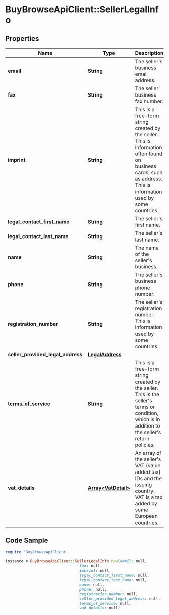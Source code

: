 # BuyBrowseApiClient::SellerLegalInfo

## Properties

Name | Type | Description | Notes
------------ | ------------- | ------------- | -------------
**email** | **String** | The seller&#39;s business email address. | [optional] 
**fax** | **String** | The seller&#39; business fax number. | [optional] 
**imprint** | **String** | This is a free-form string created by the seller. This is information often found on business cards, such as address. This is information used by some countries. | [optional] 
**legal_contact_first_name** | **String** | The seller&#39;s first name. | [optional] 
**legal_contact_last_name** | **String** | The seller&#39;s last name. | [optional] 
**name** | **String** | The name of the seller&#39;s business. | [optional] 
**phone** | **String** | The seller&#39;s business phone number. | [optional] 
**registration_number** | **String** | The seller&#39;s registration number. This is information used by some countries. | [optional] 
**seller_provided_legal_address** | [**LegalAddress**](LegalAddress.md) |  | [optional] 
**terms_of_service** | **String** | This is a free-form string created by the seller. This is the seller&#39;s terms or condition, which is in addition to the seller&#39;s return policies. | [optional] 
**vat_details** | [**Array&lt;VatDetail&gt;**](VatDetail.md) | An array of the seller&#39;s VAT (value added tax) IDs and the issuing country. VAT is a tax added by some European countries. | [optional] 

## Code Sample

```ruby
require 'BuyBrowseApiClient'

instance = BuyBrowseApiClient::SellerLegalInfo.new(email: null,
                                 fax: null,
                                 imprint: null,
                                 legal_contact_first_name: null,
                                 legal_contact_last_name: null,
                                 name: null,
                                 phone: null,
                                 registration_number: null,
                                 seller_provided_legal_address: null,
                                 terms_of_service: null,
                                 vat_details: null)
```


